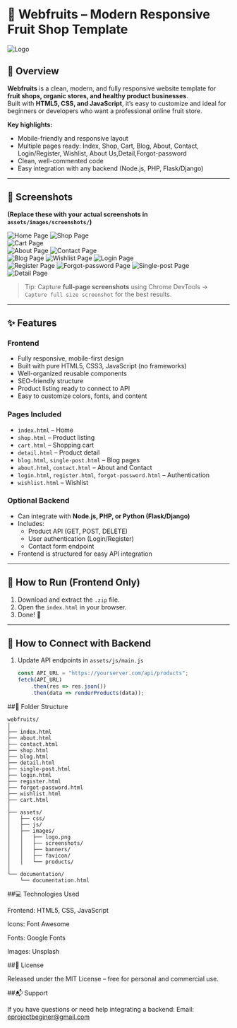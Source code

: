 # 🍎 Webfruits – Modern Responsive Fruit Shop Template

![Logo](https://github.com/HoBichLien/traicay/blob/main/logo.png?raw=true)


## 🌿 Overview
**Webfruits** is a clean, modern, and fully responsive website template for **fruit shops, organic stores, and healthy product businesses**.  
Built with **HTML5, CSS, and JavaScript**, it’s easy to customize and ideal for beginners or developers who want a professional online fruit store.

**Key highlights:**
- Mobile-friendly and responsive layout  
- Multiple pages ready: Index, Shop, Cart, Blog, About, Contact, Login/Register, Wishlist, About Us,Detail,Forgot-password
- Clean, well-commented code  
- Easy integration with any backend (Node.js, PHP, Flask/Django)  

---

## 📸 Screenshots

**(Replace these with your actual screenshots in `assets/images/screenshots/`)**

![Home Page](https://github.com/HoBichLien/traicay/blob/main/home.png?raw=true) 
![Shop Page](https://github.com/HoBichLien/traicay/blob/main/shop.png?raw=true)  
![Cart Page](https://github.com/HoBichLien/traicay/blob/main/cart.png?raw=true)  
![About Page](https://github.com/HoBichLien/traicay/blob/main/about.png?raw=true) 
![Contact Page](https://github.com/HoBichLien/traicay/blob/main/contact.png?raw=true)  
![Blog Page](https://github.com/HoBichLien/traicay/blob/main/blog.png?raw=true)
![Wishlist Page](https://github.com/HoBichLien/traicay/blob/main/wishlist.png?raw=true) 
![Login Page](https://github.com/HoBichLien/traicay/blob/main/login.png?raw=true)  
![Register Page](https://github.com/HoBichLien/traicay/blob/main/register.png?raw=true)
![Forgot-password Page](https://github.com/HoBichLien/traicay/blob/main/forgot-password.png?raw=true) 
![Single-post Page](https://github.com/HoBichLien/traicay/blob/main/single-post.png?raw=true)  
![Detail Page](https://github.com/HoBichLien/traicay/blob/main/detail.png?raw=true)

> Tip: Capture **full-page screenshots** using Chrome DevTools → `Capture full size screenshot` for the best results.

---

## ✨ Features

### Frontend
- Fully responsive, mobile-first design  
- Built with pure HTML5, CSS3, JavaScript (no frameworks)  
- Well-organized reusable components  
- SEO-friendly structure  
- Product listing ready to connect to API  
- Easy to customize colors, fonts, and content  

### Pages Included
- `index.html` – Home  
- `shop.html` – Product listing  
- `cart.html` – Shopping cart  
- `detail.html` – Product detail  
- `blog.html`, `single-post.html` – Blog pages  
- `about.html`, `contact.html` – About and Contact  
- `login.html`, `register.html`, `forgot-password.html` – Authentication  
- `wishlist.html` – Wishlist  

### Optional Backend
- Can integrate with **Node.js, PHP, or Python (Flask/Django)**  
- Includes:
  - Product API (GET, POST, DELETE)  
  - User authentication (Login/Register)  
  - Contact form endpoint  
- Frontend is structured for easy API integration  

---

## 🧭 How to Run (Frontend Only)
1. Download and extract the `.zip` file.  
2. Open the `index.html` in your browser.  
3. Done! 🎉  

---

## 🧱 How to Connect with Backend
1. Update API endpoints in `assets/js/main.js`  
   ```js
   const API_URL = "https://yourserver.com/api/products";
   fetch(API_URL)
       .then(res => res.json())
       .then(data => renderProducts(data));
##📁 Folder Structure
```
webfruits/
│
├── index.html
├── about.html
├── contact.html
├── shop.html
├── blog.html
├── detail.html
├── single-post.html
├── login.html
├── register.html
├── forgot-password.html
├── wishlist.html
├── cart.html
│
├── assets/
│   ├── css/
│   ├── js/
│   ├── images/
│   │   ├── logo.png
│   │   ├── screenshots/
│   │   ├── banners/
│   │   ├── favicon/
│   │   └── products/
│
└── documentation/
    └── documentation.html
```
##💻 Technologies Used

Frontend: HTML5, CSS, JavaScript

Icons: Font Awesome

Fonts: Google Fonts

Images: Unsplash

##📄 License

Released under the MIT License – free for personal and commercial use.

##📬 Support

If you have questions or need help integrating a backend:
Email: eprojectbeginer@gmail.com
